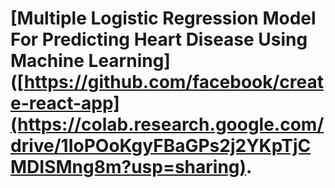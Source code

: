 # [Multiple Logistic Regression Model For Predicting Heart Disease Using Machine Learning]([https://github.com/facebook/create-react-app](https://colab.research.google.com/drive/1IoPOoKgyFBaGPs2j2YKpTjCMDISMng8m?usp=sharing).
